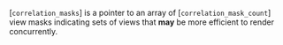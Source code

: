 [`correlation_masks`] is a pointer to an array of
[`correlation_mask_count`] view masks indicating sets of views that  **may** 
be more efficient to render concurrently.